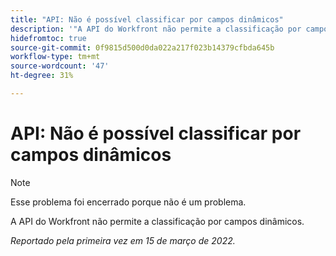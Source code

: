 ```yaml
---
title: "API: Não é possível classificar por campos dinâmicos"
description: '"A API do Workfront não permite a classificação por campos dinâmicos. “'
hidefromtoc: true
source-git-commit: 0f9815d500d0da022a217f023b14379cfbda645b
workflow-type: tm+mt
source-wordcount: '47'
ht-degree: 31%

---
```



# API: Não é possível classificar por campos dinâmicos

<!--Article exists to let people know they can't do this.-->

>[!NOTE]
>
>Esse problema foi encerrado porque não é um problema.

A API do Workfront não permite a classificação por campos dinâmicos.

_Reportado pela primeira vez em 15 de março de 2022._

